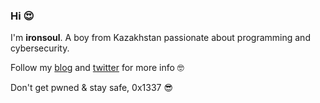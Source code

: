### Hi 😍

I'm __ironsoul__. A boy from Kazakhstan passionate about programming and cybersecurity.

Follow my [blog](https://ironsoul.me) and [twitter](https://twitter.com/ironsoul0) for more info 🤓

Don't get pwned & stay safe,
0x1337 😎
